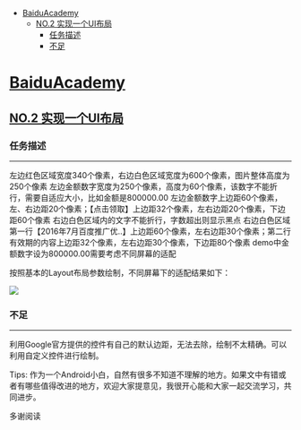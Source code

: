 <!-- MarkdownTOC -->

- [BaiduAcademy](#baiduacademy)
	- [NO.2 实现一个UI布局](#no2-实现一个ui布局)
		- [任务描述](#任务描述)
		- [不足](#不足)

<!-- /MarkdownTOC -->


# [BaiduAcademy](https://github.com/mk43/BaiduAcademy)

## [NO.2 实现一个UI布局](http://ife.baidu.com/course/detail/id/72)

### 任务描述

---

左边红色区域宽度340个像素，右边白色区域宽度为600个像素，图片整体高度为250个像素
左边金额数字宽度为250个像素，高度为60个像素，该数字不能折行，需要自适应大小，比如金额是800000.00
左边金额数字上边距60个像素，左、右边距20个像素；【点击领取】上边距32个像素，左右边距20个像素，下边距60个像素
右边白色区域内的文字不能折行，字数超出则显示黑点
右边白色区域第一行【2016年7月百度推广优..】上边距60个像素，左右边距30个像素；第二行有效期的内容上边距32个像素，左右边距30个像素，下边距80个像素
demo中金额数字设为800000.00需要考虑不同屏幕的适配

按照基本的Layout布局参数绘制，不同屏幕下的适配结果如下：


![](https://github.com/mk43/blogResource/blob/master/BaiduAcademy/UILayout/pic.png)

### 不足

---

利用Google官方提供的控件有自己的默认边距，无法去除，绘制不太精确。可以利用自定义控件进行绘制。

Tips: 作为一个Android小白，自然有很多不知道不理解的地方。如果文中有错或者有哪些值得改进的地方，欢迎大家提意见，我很开心能和大家一起交流学习，共同进步。

多谢阅读